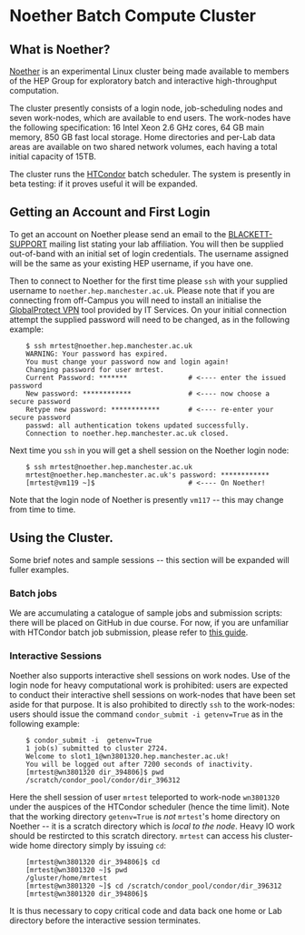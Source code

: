 # Noether Batch Compute Cluster

## What is Noether?

[Noether](https://jwa.org/encyclopedia/article/noether-emmy) is an experimental Linux cluster being made available to members of the HEP Group for exploratory batch and interactive high-throughput computation.

The cluster presently consists of a login node, job-scheduling nodes and seven work-nodes, which are available to end users. The work-nodes have the following specification: 16 Intel Xeon 2.6 GHz cores, 64 GB main memory, 850 GB fast local storage. Home directories and per-Lab data areas are available on two shared network volumes, each having a total initial capacity of 15TB.

The cluster runs the [HTCondor](https://htcondor.com) batch scheduler. The system is presently in beta testing: if it proves useful it will be expanded.


## Getting an Account and First Login

To get an account on Noether please send an email to the [BLACKETT-SUPPORT](mailto:BLACKETT-SUPPORT@listserv.manchester.ac.uk) mailing list stating your lab affiliation. You will then be supplied out-of-band with an initial set of login credentials. The username assigned will be the same as your existing HEP username, if you have one.

Then to connect to Noether for the first time please ```ssh``` with your supplied username to ```noether.hep.manchester.ac.uk```. Please note that if you are connecting from off-Campus you will need to install an initialise the [GlobalProtect VPN](https://www.itservices.manchester.ac.uk/ourservices/popular/vpn/) tool provided by IT Services. On your initial connection attempt the supplied password will need to be changed, as in the following example:


```
    $ ssh mrtest@noether.hep.manchester.ac.uk
    WARNING: Your password has expired.
    You must change your password now and login again!
    Changing password for user mrtest.
    Current Password: *******               # <---- enter the issued password
    New password: ************              # <---- now choose a secure password
    Retype new password: ************       # <---- re-enter your secure password
    passwd: all authentication tokens updated successfully.
    Connection to noether.hep.manchester.ac.uk closed.
```

Next time you ```ssh``` in you will get a shell session on the Noether login node:


```
    $ ssh mrtest@noether.hep.manchester.ac.uk
    mrtest@noether.hep.manchester.ac.uk's password: ************
    [mrtest@vm119 ~]$                       # <---- On Noether!
```

Note that the login node of Noether is presently ```vm117``` -- this may change from time to time.

## Using the Cluster.

Some brief notes and sample sessions -- this section will be expanded will fuller examples.

### Batch jobs

We are accumulating a catalogue of sample jobs and submission scripts: there will be placed on GitHub in due course. For now, if you are unfamiliar with HTCondor batch job submission, please refer to [this guide](https://htcondor.readthedocs.io/en/latest/users-manual/quick-start-guide.html).

### Interactive Sessions

Noether also supports interactive shell sessions on work nodes. Use of the login node for heavy computational work is prohibited: users are expected to conduct their interactive shell sessions on work-nodes that have been set aside for that purpose. It is also prohibited to directly ```ssh``` to the work-nodes: users should issue the command ```condor_submit -i getenv=True``` as in the following example:

```
    $ condor_submit -i  getenv=True
    1 job(s) submitted to cluster 2724.
    Welcome to slot1_1@wn3801320.hep.manchester.ac.uk!
    You will be logged out after 7200 seconds of inactivity.
    [mrtest@wn3801320 dir_394806]$ pwd
    /scratch/condor_pool/condor/dir_396312
```
Here the shell session of user ```mrtest``` teleported to work-node ```wn3801320``` under the auspices of the HTCondor scheduler (hence the time limit). Note that the working directory ```getenv=True``` is *not* ```mrtest```'s home directory on Noether -- it is a scratch directory which is *local to the node*. Heavy IO work should be restircted to this scratch directory. ```mrtest``` can access his cluster-wide home directory simply by issuing ```cd```:

```
    [mrtest@wn3801320 dir_394806]$ cd
    [mrtest@wn3801320 ~]$ pwd
    /gluster/home/mrtest
    [mrtest@wn3801320 ~]$ cd /scratch/condor_pool/condor/dir_396312
    [mrtest@wn3801320 dir_394806]$
```

It is thus necessary to copy critical code and data back one home or Lab directory before the interactive session terminates.


